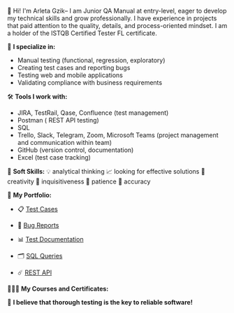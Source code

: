 👋 Hi! I'm Arleta Gzik– I am Junior QA Manual at entry-level, eager to develop my technical skills and grow professionally. I have experience in projects that paid attention to the quality, details, and process-oriented mindset. I am a holder of the ISTQB Certified Tester FL certificate.  

💼 **I specialize in:** 
- Manual testing (functional, regression, exploratory)
- Creating test cases and reporting bugs
- Testing web and mobile applications
- Validating compliance with business requirements

🛠️ **Tools I work with:** 
- JIRA, TestRail, Qase, Confluence (test management)
- Postman ( REST API testing)
- SQL
- Trello, Slack, Telegram, Zoom, Microsoft Teams (project management and communication within team)
- GitHub (version control, documentation)
- Excel (test case tracking)
  
🧠 **Soft Skills:** 
💡 analytical thinking
📈 looking for effective solutions
🎨 creativity
🔮 inquisitiveness
🗿 patience
🔎 accuracy

📂 **My Portfolio:** 

- 📋 [Test Cases](./)  

- 🐛 [Bug Reports](https://drive.google.com/drive/folders/1ENhBqoVO_35Vk-lBRQA7GJJ3Kmo6SAXT?usp=sharing)

- 📊 [Test Documentation](./Documentation)  

- 🗂️ [SQL Queries](./SQL)

- ☄️ [REST API](./Postman)

👩🏻‍🎓 **My Courses and Certificates:** 



🚀 **I believe that thorough testing is the key to reliable software!**  

